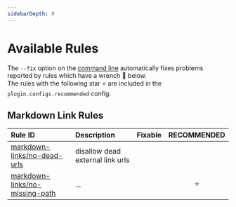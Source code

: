 ```yaml
---
sidebarDepth: 0
---
```


# Available Rules

The `--fix` option on the [command line](https://eslint.org/docs/user-guide/command-line-interface#fixing-problems) automatically fixes problems reported by rules which have a wrench 🔧 below.\
The rules with the following star ⭐ are included in the `plugin.configs.recommended` config.

<!-- This file is automatically generated in tools/update-docs-rules-index.js, do not change! -->

<!-- prettier-ignore-start -->

## Markdown Link Rules

| Rule ID | Description | Fixable | RECOMMENDED |
|:--------|:------------|:-------:|:-----------:|
| [markdown-links/no-dead-urls](./no-dead-urls.md) | disallow dead external link urls |  |  |
| [markdown-links/no-missing-path](./no-missing-path.md) | ... |  | ⭐ |

<!-- prettier-ignore-end -->
